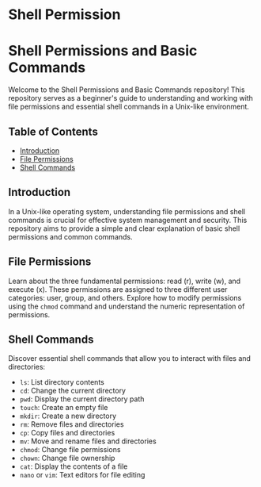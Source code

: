 # Shell Permission 

# Shell Permissions and Basic Commands

Welcome to the Shell Permissions and Basic Commands repository! This repository serves as a beginner's guide to understanding and working with file permissions and essential shell commands in a Unix-like environment.

## Table of Contents

- [Introduction](#introduction)
- [File Permissions](#file-permissions)
- [Shell Commands](#shell-commands)

## Introduction

In a Unix-like operating system, understanding file permissions and shell commands is crucial for effective system management and security. This repository aims to provide a simple and clear explanation of basic shell permissions and common commands.

## File Permissions

Learn about the three fundamental permissions: read (r), write (w), and execute (x). These permissions are assigned to three different user categories: user, group, and others. Explore how to modify permissions using the `chmod` command and understand the numeric representation of permissions.

## Shell Commands

Discover essential shell commands that allow you to interact with files and directories:

- `ls`: List directory contents
- `cd`: Change the current directory
- `pwd`: Display the current directory path
- `touch`: Create an empty file
- `mkdir`: Create a new directory
- `rm`: Remove files and directories
- `cp`: Copy files and directories
- `mv`: Move and rename files and directories
- `chmod`: Change file permissions
- `chown`: Change file ownership
- `cat`: Display the contents of a file
- `nano` or `vim`: Text editors for file editing

